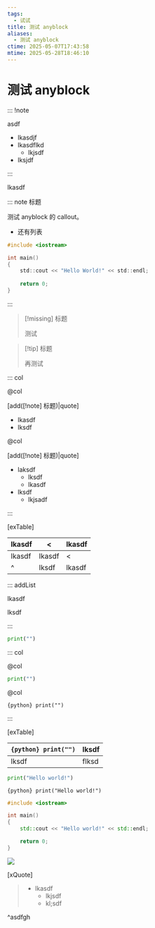 ```yaml
---
tags:
  - 试试
title: 测试 anyblock
aliases:
  - 测试 anyblock
ctime: 2025-05-07T17:43:58
mtime: 2025-05-28T18:46:10
---
```


# 测试 anyblock

::: !note

asdf

- lkasdjf
- lkasdflkd
	- lkjsdf
- lksjdf

:::

lkasdf

::: note 标题

测试 anyblock 的 callout。

- 还有列表

```c
#include <iostream>

int main()
{
	std::cout << "Hello World!" << std::endl;
	
	return 0;
}
```

:::

> [!missing] 标题
>
> 测试

> [!tip] 标题
>
> 再测试

::: col

@col

[add([!note] 标题)|quote]

- lkasdf
- lksdf

@col

[add([!note] 标题)|quote]

- laksdf
	- lksdf
	- lkasdf
- lksdf
	- lkjsadf

:::

[exTable]

| lkasdf | <      | lkasdf |
| ------ | ------ | ------ |
| lkasdf | lkasdf | <      |
| ^      | lksdf  | lkasdf |

::: addList

lkasdf

lksdf

:::

```python
print("")
```

::: col

@col

```python
print("")
```

@col

`{python} print("")`

:::

[exTable]

| `{python} print("")` | lksdf |
| -------------------- | ----- |
| lksdf                | flksd |

```python
print("Hello world!")
```

`{python} print("Hello world!")`

```cpp
#include <iostream>

int main()
{
	std::cout << "Hello world!" << std::endl;

	return 0;
}
```

![](#^asdfgh)

[xQuote]
> - lkasdf
> 	- lkjsdf
> 	- kl;sdf

^asdfgh
